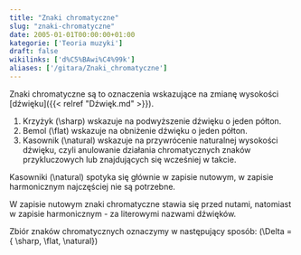 ```yaml
---
title: "Znaki chromatyczne"
slug: "znaki-chromatyczne"
date: 2005-01-01T00:00:00+01:00
kategorie: ['Teoria muzyki']
draft: false
wikilinks: ['d%C5%BAwi%C4%99k']
aliases: ['/gitara/Znaki_chromatyczne']
---
```

Znaki chromatyczne są to oznaczenia wskazujące na zmianę wysokości
[dźwięku]({{< relref "Dźwięk.md" >}}).

1.  Krzyżyk \(\sharp\) wskazuje na podwyższenie dźwięku o jeden półton.
2.  Bemol \(\flat\) wskazuje na obniżenie dźwięku o jeden półton.
3.  Kasownik \(\natural\) wskazuje na przywrócenie naturalnej wysokości
    dźwięku, czyli anulowanie działania chromatycznych znaków
    przykluczowych lub znajdujących się wcześniej w takcie.

Kasowniki \(\natural\) spotyka się głównie w zapisie nutowym, w zapisie
harmonicznym najczęściej nie są potrzebne.

W zapisie nutowym znaki chromatyczne stawia się przed nutami, natomiast
w zapisie harmonicznym - za literowymi nazwami dźwięków.

Zbiór znaków chromatycznych oznaczymy w następujący sposób:
\(\Delta = \{ \sharp, \flat, \natural\}\)

